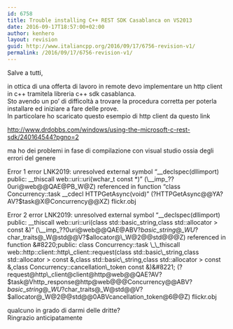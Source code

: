 ```yaml
---
id: 6758
title: Trouble installing C++ REST SDK Casablanca on VS2013
date: 2016-09-17T18:57:00+02:00
author: kenhero
layout: revision
guid: http://www.italiancpp.org/2016/09/17/6756-revision-v1/
permalink: /2016/09/17/6756-revision-v1/
---
```

Salve a tutti,

in ottica di una offerta di lavoro in remote devo implementare un http client in c++ tramitela libreria c++ sdk casablanca.  
Sto avendo un po&#8217; di difficoltà a trovare la procedura corretta per poterla installare ed iniziare a fare delle prove.  
In particolare ho scaricato questo esempio di http client da questo link

http://www.drdobbs.com/windows/using-the-microsoft-c-rest-sdk/240164544?pgno=2  
[](http://www.drdobbs.com/windows/using-the-microsoft-c-rest-sdk/240164544?pgno=2)

ma ho dei problemi in fase di compilazione con visual studio ossia degli errori del genere

Error 1 error LNK2019: unresolved external symbol &#8220;\_\_declspec(dllimport) public: \_\_thiscall web::uri::uri(wchar\_t const *)&#8221; (\\_\_imp\_??0uri@web@@QAE@PB\_W@Z) referenced in function &#8220;class Concurrency::task \_\_cdecl HTTPGetAsync(void)&#8221; (?HTTPGetAsync@@YA?AV?$task@X@Concurrency@@XZ) flickr.obj

Error 2 error LNK2019: unresolved external symbol &#8220;\_\_declspec(dllimport) public: \_\_thiscall web::uri::uri(class std::basic\_string,class std::allocator > const &)&#8221; (\\_\_imp\_??0uri@web@@QAE@ABV?$basic\_string@\_WU?$char\_traits@\_W@std@@V?$allocator@\_W@2@@std@@@Z) referenced in function &#8220;public: class Concurrency::task \_\_thiscall web::http::client::http\_client::request(class std::basic\_string,class std::allocator > const &,class std::basic\_string,class std::allocator > const &,class Concurrency::cancellation\_token const &)&#8221; (?request@http\_client@client@http@web@@QAE?AV?$task@Vhttp\_response@http@web@@@Concurrency@@ABV?$basic\_string@\_WU?$char\_traits@\_W@std@@V?$allocator@\_W@2@@std@@0ABVcancellation\_token@6@@Z) flickr.obj

qualcuno in grado di darmi delle dritte?  
Ringrazio anticipatamente